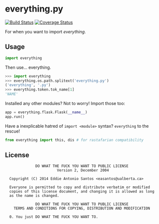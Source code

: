 everything.py
=============

[![Build Status](https://travis-ci.org/eddieantonio/everything.py.svg)](https://travis-ci.org/eddieantonio/everything.py) [![Coverage Status](https://img.shields.io/coveralls/eddieantonio/everything.py.svg)](https://coveralls.io/r/eddieantonio/everything.py) 

For when you want to import _everything_.

Usage
-----

```python
import everything
```

Then use... everything.

```python
>>> import everything
>>> everything.os.path.splitext('everything.py')
('everything', '.py')
>>> everything.token.tok_name[1]
'NAME'

```

Installed any other modules? Not to worry! Import those too:

```python
app = everything.flask.Flask(__name__)
app.run()
```

Have a inexplicable hatred of `import <module>` syntax? `everything` to
the rescue!

```python
from everything import this, dis # for rastafarian compatibility
```

License
-------

                  DO WHAT THE FUCK YOU WANT TO PUBLIC LICENSE
                            Version 2, December 2004
    
      Copyright (C) 2014 Eddie Antonio Santos <easantos@ualberta.ca>
    
      Everyone is permitted to copy and distribute verbatim or modified
      copies of this license document, and changing it is allowed as long
      as the name is changed.
    
                  DO WHAT THE FUCK YOU WANT TO PUBLIC LICENSE
        TERMS AND CONDITIONS FOR COPYING, DISTRIBUTION AND MODIFICATION
    
      0. You just DO WHAT THE FUCK YOU WANT TO.


